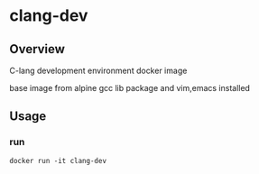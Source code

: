 # clang-dev

## Overview
C-lang development environment docker image

base image from alpine
gcc lib package and vim,emacs installed

## Usage
### run
```
docker run -it clang-dev
```
